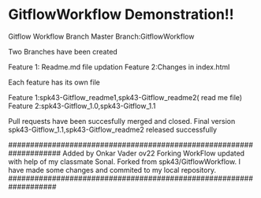 # GitflowWorkflow Demonstration!!

Gitflow Workflow Branch
Master Branch:GitflowWorkflow

Two Branches have been created

Feature 1: Readme.md file updation
Feature 2:Changes in index.html

Each feature has its own file

Feature 1:spk43-Gitflow_readme1,spk43-Gitflow_readme2( read me file)
Feature 2:spk43-Gitflow_1.0,spk43-Gitflow_1.1

Pull requests have been succesfully merged and closed.
Final version spk43-Gitflow_1.1,spk43-Gitflow_readme2 released successfully

####################################################################
Added by Onkar Vader ov22
Forking WorkFlow updated with help of my classmate Sonal. Forked from spk43/GitflowWorkflow. I have made some changes and commited to my local repository.
###################################################################
